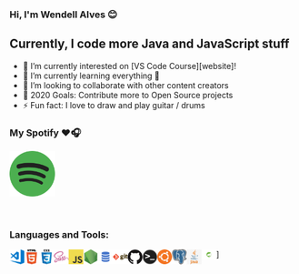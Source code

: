 ### Hi, I'm Wendell Alves 😊️

## Currently, I code more Java and JavaScript stuff

- 🔭 I’m currently interested on  [VS Code Course][website]!
- 🌱 I’m currently learning everything 🤣
- 👯 I’m looking to collaborate with other content creators
- 🥅 2020 Goals: Contribute more to Open Source projects
- ⚡ Fun fact: I love to draw and play guitar / drums

### My Spotify ❤️🎧
[<img src="./img/spotify.png" alt="Spotify" width="80" />](https://open.spotify.com/user/u5mkf7vg266pmjqwh7y7d1h9z)

<br />

### Languages and Tools:

<img align="left" alt="Visual Studio Code" width="26px" src="./img/visual-studio-code.png" />
<img align="left" alt="HTML5" width="26px" src="./img/html.png" />
<img align="left" alt="CSS3" width="26px" src="./img/css.png" />
<img align="left" alt="Sass" width="26px" src="./img/sass.png" />
<img align="left" alt="JavaScript" width="26px" src="./img/javascript.png" />
<img align="left" alt="Node.js" width="26px" src="./img/nodejs.png" />
<img align="left" alt="SQL" width="26px" src="./img/sql.png" />
<img align="left" alt="Git" width="26px" src="./img/git.png" />
<img align="left" alt="GitHub" width="26px" src="./img/github.png" />
<img align="left" alt="Terminal" width="26px" src="./img/terminal.png" />
<img align="left" alt="Ubuntu" width="26px" src="./img/ubuntu.png" />]
<img align="left" alt="PostgreSQL" width="26px" src="./img/postgresql.png" />
<img align="left" alt="Java" width="26px" src="./img/java.png" />
<img align="left" alt="Spring Framework" width="26px" src="./img/spring-framework.png" />

